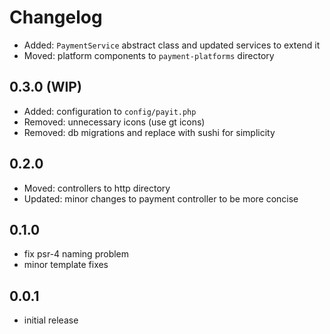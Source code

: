 # Changelog

- Added: `PaymentService` abstract class and updated services to extend it
- Moved: platform components to `payment-platforms` directory

## 0.3.0 (WIP)
- Added: configuration to `config/payit.php`
- Removed: unnecessary icons (use gt icons)
- Removed: db migrations and replace with sushi for simplicity

## 0.2.0
- Moved: controllers to http directory
- Updated: minor changes to payment controller to be more concise

## 0.1.0
- fix psr-4 naming problem
- minor template fixes

## 0.0.1
- initial release
